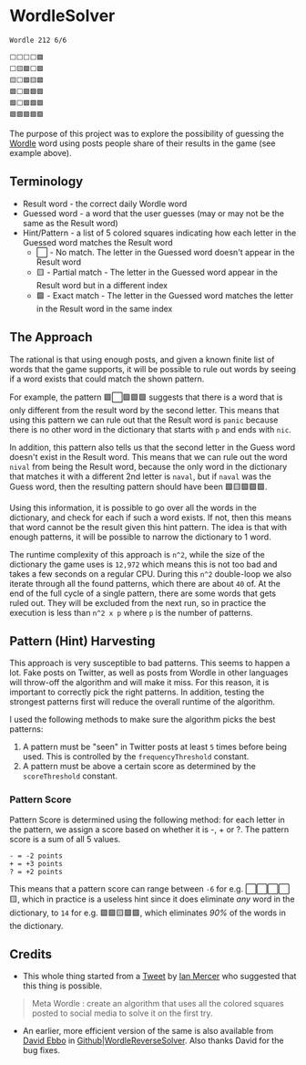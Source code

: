 # WordleSolver

```
Wordle 212 6/6

⬜⬜⬜⬜🟩
⬜🟨🟩⬜🟩
🟨⬜🟩🟨🟩
🟩⬜🟩🟩🟩
🟩⬜🟩🟩🟩
🟩🟩🟩🟩🟩
```

The purpose of this project was to explore the possibility of guessing the [Wordle](https://en.wikipedia.org/wiki/Wordle) word using posts people share of their results in the game (see example above). 
## Terminology
- Result word - the correct daily Wordle word
- Guessed word - a word that the user guesses (may or may not be the same as the Result word)
- Hint/Pattern - a list of 5 colored squares indicating how each letter in the Guessed word matches the Result word
  - ⬜ - No match. The letter in the Guessed word doesn't appear in the Result word
  - 🟨 - Partial match - The letter in the Guessed word appear in the Result word but in a different index
  - 🟩 - Exact match - The letter in the Guessed word matches the letter in the Result word in the same index

## The Approach
The rational is that using enough posts, and given a known finite list of words that the game supports, it will be possible to rule out words by seeing if a word exists that could match the shown pattern.

For example, the pattern 🟩⬜🟩🟩🟩 suggests that there is a word that is only different from the result word by the second letter. This means that using this pattern we can rule out that the Result word is `panic` because there is no other word in the dictionary that starts with `p` and ends with `nic`. 

In addition, this pattern also tells us that the second letter in the Guess word doesn't exist in the Result word. This means that we can rule out the word `nival` from being the Result word, because the only word in the dictionary that matches it with a different 2nd letter is `naval`, but if `naval` was the Guess word, then the resulting pattern should have been 🟩🟨🟩🟩🟩.



Using this information, it is possible to go over all the words in the dictionary, and check for each if such a word exists. If not, then this means that word cannot be the result given this hint pattern. The idea is that with enough patterns, it will be possible to narrow the dictionary to 1 word. 

The runtime complexity of this approach is `n^2`, while the size of the dictionary the game uses is `12,972` which means this is not too bad and takes a few seconds on a regular CPU. 
During this `n^2` double-loop we also iterate through all the found patterns, which there are about `40` of. At the end of the full cycle of a single pattern, there are some words that gets ruled out. They will be excluded from the next run, so in practice the execution is less than `n^2 x p` where `p` is the number of patterns. 

## Pattern (Hint) Harvesting

This approach is very susceptible to bad patterns. This seems to happen a lot. Fake posts on Twitter, as well as posts from Wordle in other languages will throw-off the algorithm and will make it miss. 
For this reason, it is important to correctly pick the right patterns. In addition, testing the strongest patterns first will reduce the overall runtime of the algorithm. 

I used the following methods to make sure the algorithm picks the best patterns:

1. A pattern must be "seen" in Twitter posts at least `5` times before being used. This is controlled by the `frequencyThreshold` constant.
2. A pattern must be above a certain score as determined by the `scoreThreshold` constant.

### Pattern Score 
Pattern Score is determined using the following method: for each letter in the pattern, we assign a score based on whether it is -, + or ?. The pattern score is a sum of all 5 values. 
```
- = -2 points
+ = +3 points
? = +2 points
```
This means that a pattern score can range between `-6` for e.g. ⬜⬜⬜⬜🟨, which in practice is a useless hint since it does eliminate *any* word in the dictionary, to `14` for e.g. 🟩🟩🟨🟩🟩, which eliminates *90%* of the words in the dictionary. 

## Credits
- This whole thing started from a [Tweet](https://twitter.com/ianmercer/status/1482381219585150977) by [Ian Mercer](https://twitter.com/ianmercer) who suggested that this thing is possible.
>Meta Wordle : create an algorithm that uses all the colored squares posted to social media to solve it on the first try.
- An earlier, more efficient version of the same is also available from [David Ebbo](https://twitter.com/davidebbo) in [Github|WordleReverseSolver](https://github.com/davidebbo/WordleReverseSolver). Also thanks David for the bug fixes.
